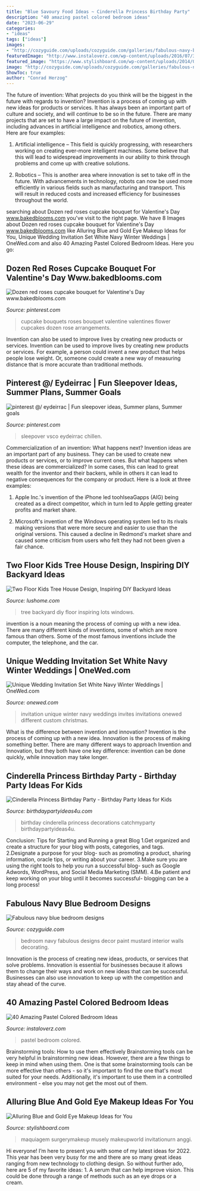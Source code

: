 ```yaml
---
title: "Blue Savoury Food Ideas ~ Cinderella Princess Birthday Party"
description: "40 amazing pastel colored bedroom ideas"
date: "2023-06-29"
categories:
- "ideas"
tags: ["ideas"]
images:
- "http://cozyguide.com/uploads/cozyguide.com/galleries/fabulous-navy-blue-bedroom-designs-3.jpg"
featuredImage: "http://www.instaloverz.com/wp-content/uploads/2016/07/35-Pastel-Colored-Bedroom.jpg"
featured_image: "https://www.stylishboard.com/wp-content/uploads/2014/04/124.jpg"
image: "http://cozyguide.com/uploads/cozyguide.com/galleries/fabulous-navy-blue-bedroom-designs-3.jpg"
ShowToc: true
author: "Conrad Herzog"
---
```



The future of invention: What projects do you think will be the biggest in the future with regards to invention?
Invention is a process of coming up with new ideas for products or services. It has always been an important part of culture and society, and will continue to be so in the future. There are many projects that are set to have a large impact on the future of invention, including advances in artificial intelligence and robotics, among others. Here are four examples:
1) Artificial intelligence – This field is quickly progressing, with researchers working on creating ever-more intelligent machines. Some believe that this will lead to widespread improvements in our ability to think through problems and come up with creative solutions.

2) Robotics – This is another area where innovation is set to take off in the future. With advancements in technology, robots can now be used more efficiently in various fields such as manufacturing and transport. This will result in reduced costs and increased efficiency for businesses throughout the world.

	

		
searching about Dozen red roses cupcake bouquet for Valentine&#039;s Day www.bakedblooms.com you've visit to the right page. We have 8 Images about Dozen red roses cupcake bouquet for Valentine&#039;s Day www.bakedblooms.com like Alluring Blue and Gold Eye Makeup Ideas for You, Unique Wedding Invitation Set White Navy Winter Weddings | OneWed.com and also 40 Amazing Pastel Colored Bedroom Ideas. Here you go:
		
    
## Dozen Red Roses Cupcake Bouquet For Valentine&#039;s Day Www.bakedblooms.com

<img loading=lazy src="https://i.pinimg.com/736x/25/47/b0/2547b0a84589b33218f23b2b8ffcb8c5--dozen-red-roses-cupcake-bouquets.jpg" onerror="this.onerror=null;this.src='https://tse2.mm.bing.net/th?id=OIP.sMRj2aoxgb8Y0qVAk6FMdgHaJ3&amp;pid=15.1';" alt="Dozen red roses cupcake bouquet for Valentine&#039;s Day www.bakedblooms.com">

_Source: pinterest.com_

>cupcake bouquets roses bouquet valentine valentines flower cupcakes dozen rose arrangements. 

	

Invention can also be used to improve lives by creating new products or services.
Invention can be used to improve lives by creating new products or services. For example, a person could invent a new product that helps people lose weight. Or, someone could create a new way of measuring distance that is more accurate than traditional methods.

    
## Pinterest @/ Eydeirrac | Fun Sleepover Ideas, Summer Plans, Summer Goals

<img loading=lazy src="https://i.pinimg.com/736x/71/07/41/710741f5865760714438fcf290ab5526.jpg" onerror="this.onerror=null;this.src='https://tse4.mm.bing.net/th?id=OIP.GJQtm4Z_TDA4RksgHvIpIgHaOO&amp;pid=15.1';" alt="pinterest @/ eydeirrac | Fun sleepover ideas, Summer plans, Summer goals">

_Source: pinterest.com_

>sleepover vsco eydeirrac chillen. 

	

Commercialization of an invention: What happens next?
Invention ideas are an important part of any business. They can be used to create new products or services, or to improve current ones. But what happens when these ideas are commercialized? In some cases, this can lead to great wealth for the inventor and their backers, while in others it can lead to negative consequences for the company or product. Here is a look at three examples:
1. Apple Inc.'s invention of the iPhone led toohlseaGapps (AIG) being created as a direct competitor, which in turn led to Apple getting greater profits and market share.

2. Microsoft's invention of the Windows operating system led to its rivals making versions that were more secure and easier to use than the original versions. This caused a decline in Redmond's market share and caused some criticism from users who felt they had not been given a fair chance.

    
## Two Floor Kids Tree House Design, Inspiring DIY Backyard Ideas

<img loading=lazy src="https://www.lushome.com/wp-content/uploads/2013/05/kids-tree-house-design-idea-2.jpg" onerror="this.onerror=null;this.src='https://tse1.mm.bing.net/th?id=OIP.8TiU7w2tMI8vaXSr6u8XsAHaLH&amp;pid=15.1';" alt="Two Floor Kids Tree House Design, Inspiring DIY Backyard Ideas">

_Source: lushome.com_

>tree backyard diy floor inspiring lots windows. 

	

invention is a noun meaning the process of coming up with a new idea. There are many different kinds of inventions, some of which are more famous than others. Some of the most famous inventions include the computer, the telephone, and the car.

    
## Unique Wedding Invitation Set White Navy Winter Weddings | OneWed.com

<img loading=lazy src="http://wedding-pictures.onewed.com/match/images/109443/unique-wedding-invitation-set-white-navy-winter-weddings.original.jpg?1379232983" onerror="this.onerror=null;this.src='https://tse1.mm.bing.net/th?id=OIP.FgbTms66ZHRuodt2C8e3_gHaFS&amp;pid=15.1';" alt="Unique Wedding Invitation Set White Navy Winter Weddings | OneWed.com">

_Source: onewed.com_

>invitation unique winter navy weddings invites invitations onewed different custom christmas. 

	

What is the difference between invention and innovation?
Invention is the process of coming up with a new idea. Innovation is the process of making something better. There are many different ways to approach Invention and Innovation, but they both have one key difference: invention can be done quickly, while innovation may take longer.

    
## Cinderella Princess Birthday Party - Birthday Party Ideas For Kids

<img loading=lazy src="https://www.birthdaypartyideas4u.com/wp-content/uploads/2015/08/Cinderella-Princess-Birthday-Party-decorations-550x733.jpg" onerror="this.onerror=null;this.src='https://tse4.mm.bing.net/th?id=OIP.MDF_FNrMOIINxtywC78PGQHaJ3&amp;pid=15.1';" alt="Cinderella Princess Birthday Party - Birthday Party Ideas for Kids">

_Source: birthdaypartyideas4u.com_

>birthday cinderella princess decorations catchmyparty birthdaypartyideas4u. 

	

Conclusion: Tips for Starting and Running a great Blog
1.Get organized and create a structure for your blog with posts, categories, and tags.
2.Designate a purpose for your blog- such as promoting a product, sharing information, oracle tips, or writing about your career. 
3.Make sure you are using the right tools to help you run a successful blog- such as Google Adwords, WordPress, and Social Media Marketing (SMM). 
4.Be patient and keep working on your blog until it becomes successful- blogging can be a long process!

    
## Fabulous Navy Blue Bedroom Designs

<img loading=lazy src="http://cozyguide.com/uploads/cozyguide.com/galleries/fabulous-navy-blue-bedroom-designs-3.jpg" onerror="this.onerror=null;this.src='https://tse4.mm.bing.net/th?id=OIP.XMoR0lJPgx3tqriDgRcv2QHaL2&amp;pid=15.1';" alt="Fabulous navy blue bedroom designs">

_Source: cozyguide.com_

>bedroom navy fabulous designs decor paint mustard interior walls decorating. 

	

Innovation is the process of creating new ideas, products, or services that solve problems. Innovation is essential for businesses because it allows them to change their ways and work on new ideas that can be successful. Businesses can also use innovation to keep up with the competition and stay ahead of the curve.

    
## 40 Amazing Pastel Colored Bedroom Ideas

<img loading=lazy src="http://www.instaloverz.com/wp-content/uploads/2016/07/35-Pastel-Colored-Bedroom.jpg" onerror="this.onerror=null;this.src='https://tse4.mm.bing.net/th?id=OIP.F05d33x28NPw_mMATUKQ4gHaKy&amp;pid=15.1';" alt="40 Amazing Pastel Colored Bedroom Ideas">

_Source: instaloverz.com_

>pastel bedroom colored. 

	

Brainstorming tools: How to use them effectively
Brainstorming tools can be very helpful in brainstorming new ideas. However, there are a few things to keep in mind when using them. One is that some brainstorming tools can be more effective than others - so it's important to find the one that's most suited for your needs. Additionally, it's important to use them in a controlled environment - else you may not get the most out of them.

    
## Alluring Blue And Gold Eye Makeup Ideas For You

<img loading=lazy src="https://www.stylishboard.com/wp-content/uploads/2014/04/124.jpg" onerror="this.onerror=null;this.src='https://tse3.mm.bing.net/th?id=OIP.I9Bs6d9BFAxRKWo557BN-wHaHa&amp;pid=15.1';" alt="Alluring Blue and Gold Eye Makeup Ideas for You">

_Source: stylishboard.com_

>maquiagem surgerymakeup musely makeupworld invitationurn anggi. 

	

Hi everyone! I’m here to present you with some of my latest ideas for 2022. This year has been very busy for me and there are so many great ideas ranging from new technology to clothing design. So without further ado, here are 5 of my favorite ideas: 1. A serum that can help improve vision. This could be done through a range of methods such as an eye drops or a cream. 
